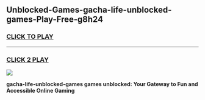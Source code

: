 
## Unblocked-Games-gacha-life-unblocked-games-Play-Free-g8h24
<h3>
<a href="https://premium76.site?title=gacha-life-unblocked-games&ref=15A">CLICK TO PLAY</a></h3>
<hr>

<h3>
<a href="https://premium76.site?title=gacha-life-unblocked-games&ref=15A">CLICK 2 PLAY</a>
  
</h3>

<a href="https://premium76.site?title=gacha-life-unblocked-games&ref=15A"><img src="https://clearcache.store/games.png"></a>


**gacha-life-unblocked-games games unblocked: Your Gateway to Fun and Accessible Online Gaming**
